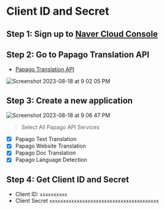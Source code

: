 # Client ID and Secret

## Step 1: Sign up to [Naver Cloud Console](https://console.ncloud.com/)

## Step 2: Go to Papago Translation API

- [Papago Translation API](https://console.ncloud.com/papago-translation/apis)

![Screenshot 2023-08-18 at 9 02 05 PM](https://github.com/devjiwonchoi/papago-sdk/assets/120007119/a497aee3-91ec-49c8-b5f3-af032782536d)

## Step 3: Create a new application

![Screenshot 2023-08-18 at 9 06 47 PM](https://github.com/devjiwonchoi/papago-sdk/assets/120007119/73b1dbde-b219-419b-a0e7-c6cf3455a811)

> Select All Papago API Services

- [x] Papago Text Translation
- [x] Papago Website Translation
- [x] Papago Doc Translation
- [x] Papago Language Detection

## Step 4: Get Client ID and Secret

- Client ID: `xxxxxxxxxx`
- Client Secret `xxxxxxxxxxxxxxxxxxxxxxxxxxxxxxxxxxxxxxxx`
